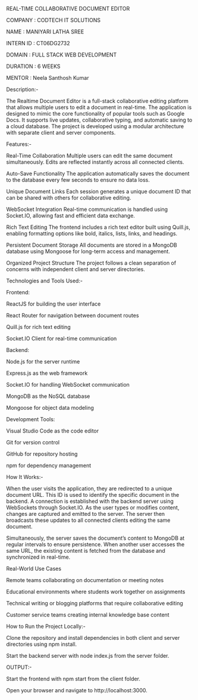 REAL-TIME COLLABORATIVE DOCUMENT EDITOR

COMPANY : CODTECH IT SOLUTIONS

NAME : MANIYARI LATHA SREE

INTERN ID : CT06DG2732

DOMAIN : FULL STACK WEB DEVELOPMENT

DURATION : 6 WEEKS

MENTOR : Neela Santhosh Kumar

Description:-

The Realtime Document Editor is a full-stack collaborative editing platform that allows multiple users to edit a document in real-time. The application is designed to mimic the core functionality of popular tools such as Google Docs. It supports live updates, collaborative typing, and automatic saving to a cloud database. The project is developed using a modular architecture with separate client and server components.

Features:-

Real-Time Collaboration
Multiple users can edit the same document simultaneously. Edits are reflected instantly across all connected clients.

Auto-Save Functionality
The application automatically saves the document to the database every few seconds to ensure no data loss.

Unique Document Links
Each session generates a unique document ID that can be shared with others for collaborative editing.

WebSocket Integration
Real-time communication is handled using Socket.IO, allowing fast and efficient data exchange.

Rich Text Editing
The frontend includes a rich text editor built using Quill.js, enabling formatting options like bold, italics, lists, links, and headings.

Persistent Document Storage
All documents are stored in a MongoDB database using Mongoose for long-term access and management.

Organized Project Structure
The project follows a clean separation of concerns with independent client and server directories.

Technologies and Tools Used:-

Frontend:

ReactJS for building the user interface

React Router for navigation between document routes

Quill.js for rich text editing

Socket.IO Client for real-time communication

Backend:

Node.js for the server runtime

Express.js as the web framework

Socket.IO for handling WebSocket communication

MongoDB as the NoSQL database

Mongoose for object data modeling

Development Tools:

Visual Studio Code as the code editor

Git for version control

GitHub for repository hosting

npm for dependency management

How It Works:-

When the user visits the application, they are redirected to a unique document URL. This ID is used to identify the specific document in the backend. A connection is established with the backend server using WebSockets through Socket.IO. As the user types or modifies content, changes are captured and emitted to the server. The server then broadcasts these updates to all connected clients editing the same document.

Simultaneously, the server saves the document’s content to MongoDB at regular intervals to ensure persistence. When another user accesses the same URL, the existing content is fetched from the database and synchronized in real-time.

Real-World Use Cases

Remote teams collaborating on documentation or meeting notes

Educational environments where students work together on assignments

Technical writing or blogging platforms that require collaborative editing

Customer service teams creating internal knowledge base content

How to Run the Project Locally:-

Clone the repository and install dependencies in both client and server directories using npm install.

Start the backend server with node index.js from the server folder.

OUTPUT:-

Start the frontend with npm start from the client folder.

Open your browser and navigate to http://localhost:3000.
